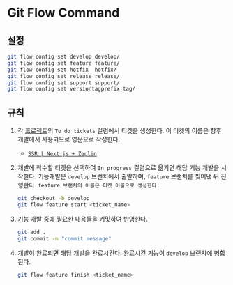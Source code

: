 # Git Flow Command

## [설정](https://github.com/petervanderdoes/gitflow-avh/wiki/Reference:-git-flow-config#git-flow-config-set---update-the-git-flow-configuration)

```bash
git flow config set develop develop/
git flow config set feature feature/
git flow config set hotfix  hotfix/
git flow config set release release/
git flow config set support support/
git flow config set versiontagprefix tag/
```

## 규칙

1. 각 [프로젝트](https://github.com/SP-ON-GE/DevOpsLab-TechProfile/projects)의 `To do tickets` 컬럼에서 티켓을 생성한다. 이 티켓의 이름은 향후 개발에서 사용되므로 영문으로 작성한다.

   - [`SSR | Next.js + Zeplin`](https://github.com/SP-ON-GE/DevOpsLab-TechProfile/projects/1#column-10717775)

1. 개발에 착수할 티켓을 선택하여 `In progress` 컬럼으로 옮기면 해당 기능 개발을 시작한다. 기능개발은 `develop` 브랜치에서 출발하며, `feature` 브랜치를 찢어낸 뒤 진행한다. `feature 브랜치의 이름은 티켓 이름으로 생성한다.`

    ```bash
    git checkout -b develop
    git flow feature start <ticket_name>
    ```

1. 기능 개발 중에 필요한 내용들을 커밋하여 반영한다.

    ```bash
    git add .
    git commit -m "commit message"
    ```

1. 개발이 완료되면 해당 개발을 완료시킨다. 완료시킨 기능이 `develop` 브랜치에 병합된다.

    ```bash
    git flow feature finish <ticket_name>
    ```
